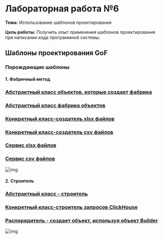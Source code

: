 # Лабораторная работа №6
**Тема:** Использование шаблонов проектирования

**Цель работы:** Получить опыт применения шаблонов проектирования при написании кода программной системы.

## Шаблоны проектирования GoF
### Порождающие шаблоны
#### 1. Фабричный метод
### [Абстрактный класс объектов, которые создает фабрика](https://github.com/YusupovIlya/Software_architecture/blob/LabWork6/Lab%20Work%20%E2%84%966/src/src/Logging.Service.WebApi/Services/Implementation/FileService.cs)
### [Абстрактный класс фабрика объектов](https://github.com/YusupovIlya/Software_architecture/blob/LabWork6/Lab%20Work%20%E2%84%966/src/src/Logging.Service.WebApi/Services/Implementation/FileFactories/FileFactory.cs)
### [Конкретный класс-создатель xlsx файлов](https://github.com/YusupovIlya/Software_architecture/blob/LabWork6/Lab%20Work%20%E2%84%966/src/src/Logging.Service.WebApi/Services/Implementation/FileFactories/XlsxFactory.cs)
### [Конкретный класс-создатель csv файлов](https://github.com/YusupovIlya/Software_architecture/blob/LabWork6/Lab%20Work%20%E2%84%966/src/src/Logging.Service.WebApi/Services/Implementation/FileFactories/CsvFactory.cs)
### [Сервис xlsx файлов](https://github.com/YusupovIlya/Software_architecture/blob/LabWork6/Lab%20Work%20%E2%84%966/src/src/Logging.Service.WebApi/Services/Implementation/XlsxFileService.cs)
### [Сервис csv файлов](https://github.com/YusupovIlya/Software_architecture/blob/LabWork6/Lab%20Work%20%E2%84%966/src/src/Logging.Service.WebApi/Services/Implementation/CsvFileService.cs)
![img](https://github.com/YusupovIlya/Software_architecture/blob/LabWork6/Lab%20Work%20%E2%84%966/docs/images/factory_method.jpg)

#### 2. Строитель
### [Абстрактный класс - строитель](https://github.com/YusupovIlya/Software_architecture/blob/LabWork6/Lab%20Work%20%E2%84%966/src/src/Logging.Service.WebApi/Services/Implementation/Builders/QueryBuilder.cs)
### [Конкретный класс-строитель запросов ClickHouse](https://github.com/YusupovIlya/Software_architecture/blob/LabWork6/Lab%20Work%20%E2%84%966/src/src/Logging.Service.WebApi/Services/Implementation/Builders/ClickHouseQueryBuilder.cs)
### [Распорядитель - создает объект, используя объект Builder](https://github.com/YusupovIlya/Software_architecture/blob/LabWork6/Lab%20Work%20%E2%84%966/src/src/Logging.Service.WebApi/Services/Implementation/Builders/ClickHouseQueryClient.cs)
![img](https://github.com/YusupovIlya/Software_architecture/blob/LabWork6/Lab%20Work%20%E2%84%966/docs/images/builder.jpg)
